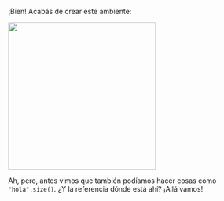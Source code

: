 ¡Bien! Acabás de crear este ambiente: 

<img src="https://github.com/pdep-utn/mumuki-guia-wollok-referencias/raw/master/assets/dosReferencias.png" width="300"/>

Ah, pero, antes vimos que también podíamos hacer cosas como `"hola".size()`. ¿Y la referencia dónde está ahí? ¡Allá vamos!